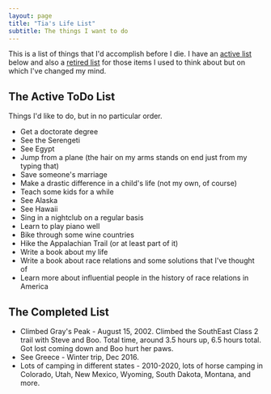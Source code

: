 ```yaml
---
layout: page
title: "Tia's Life List"
subtitle: The things I want to do
---
```


This is a list of things that I'd accomplish before I die. I have an [active list](#active) below and also a [retired list](#retired) for those items I used to think about but on which I've changed my mind.

## <a name="active">The Active ToDo List</a>

Things I'd like to do, but in no particular order.

- Get a doctorate degree
- See the Serengeti
- See Egypt
- Jump from a plane (the hair on my arms stands on end just from my typing that)
- Save someone's marriage
- Make a drastic difference in a child's life (not my own, of course)
- Teach some kids for a while
- See Alaska
- See Hawaii
- Sing in a nightclub on a regular basis
- Learn to play piano well
- Bike through some wine countries
- Hike the Appalachian Trail (or at least part of it)
- Write a book about my life
- Write a book about race relations and some solutions that I've thought of
- Learn more about influential people in the history of race relations in America

## The Completed List

- Climbed Gray's Peak - August 15, 2002. Climbed the SouthEast Class 2 trail with Steve and Boo.
Total time, around 3.5 hours up, 6.5 hours total. Got lost coming down and Boo hurt her paws.
- See Greece - Winter trip, Dec 2016.
- Lots of camping in different states - 2010-2020, lots of horse camping in Colorado, Utah, New Mexico, Wyoming, South Dakota, Montana, and more.

